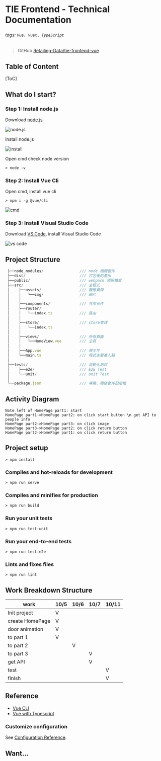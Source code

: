 # TIE Frontend - Technical Documentation

###### tags: `Vue`、`Vuex`、`TypeScript`

> GitHub [Retailing-Data/tie-frontend-vue](https://github.com/Retailing-Data/tie-frontend-vue)


## Table of Content
[ToC]

## What do I start?

### Step 1: Install node.js

Download [node.js](https://nodejs.org/zh-tw/download/)

![node.js](https://www.hyyat.com/zasogooh/2021/08/Nodejs.jpg)

Install node.js

![install](http://www.w3big.com/nodejs/install-node-msi-version-on-windows-step2.png)

Open cmd check node version

```
> node -v
```

### Step 2: Install Vue Cli

Open cmd, install vue cli

```
> npm i -g @vue/cli
```

![cmd](https://www.howtogeek.com/wp-content/uploads/2017/06/W10-Command-Prompt.png?height=200p&trim=2,2,2,2)

### Step 3: Install Visual Studio Code

Download [VS Code](https://code.visualstudio.com/download), install Visual Studio Code

![vs code](https://code.visualstudio.com/opengraphimg/opengraph-home.png)


## Project Structure

``` javascript
 ├──node_modules/                /// node 相關套件
 ├──dist/                        /// 打包後的產出
 ├──public/                      /// webpack 預設檔案
 ├──src/                         /// 主程式
 │    ├──assets/                 /// 靜態資源
 │    │   └──img/                /// 圖片
 │    │
 │    ├──components/             /// 共用元件
 │    ├──router/
 │    │   └──index.ts            /// 路由
 │    │
 │    ├──store/                  /// store管理
 │    │   └──index.ts
 │    │
 │    ├──views/                  /// 所有頁面
 │    │   └──HomeView.vue        /// 主頁
 │    │
 │    ├──App.vue                 /// 根主件
 │    └──main.ts                 /// 程式主要進入點
 │   
 ├──tests/                       /// 自動化測試
 │    ├──e2e/                    /// E2E Test
 │    └──unit/                   /// Unit Test
 │   
 └──package.json                 /// 專案、相依套件設定檔
```

## Activity Diagram

```sequence
Note left of HomePage part1: start
HomePage part1->HomePage part2: on click start button \n get API to people info
HomePage part2->HomePage part3: on click image
HomePage part3->HomePage part2: on click return button
HomePage part2->HomePage part1: on click return button
```

## Project setup
```
> npm install
```

### Compiles and hot-reloads for development
```
> npm run serve
```

### Compiles and minifies for production
```
> npm run build
```

### Run your unit tests
```
> npm run test:unit
```

### Run your end-to-end tests
```
> npm run test:e2e
```

### Lints and fixes files
```
> npm run lint
```

## Work Breakdown Structure

| work             | 10/5 | 10/6 | 10/7 | 10/11 |
| --------         | ---- | ---- | ---- | ----- |
| Init project     | V    |      |      |       |
| create HomePage  | V    |      |      |       |
| door animation   | V    |      |      |       |
| to part 1        | V    |      |      |       |
| to part 2        |      |  V   |      |       |
| to part 3        |      |      |  V   |       |
| get API          |      |      |  V   |       |
| test             |      |      |      | V     |
| finish           |      |      |      | V     |


## Reference

- [Vue CLI](https://cli.vuejs.org/)
- [Vue with Typescript](https://vuejs.org/guide/typescript/overview.html)

### Customize configuration
See [Configuration Reference](https://cli.vuejs.org/config/).

## Want...

